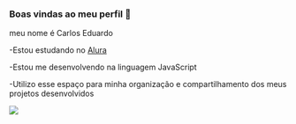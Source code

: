 ### Boas vindas ao meu perfil 🤎

meu nome é Carlos Eduardo 

-Estou estudando no [Alura](https://www.alura.com.br)

-Estou me desenvolvendo na linguagem JavaScript

-Utilizo esse espaço para minha organização e compartilhamento dos meus projetos desenvolvidos

![](https://media.tenor.com/nBDg7xx7FJwAAAAi/troll.gif
)

